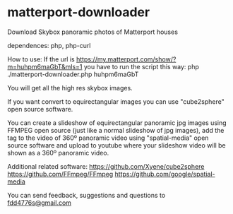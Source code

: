 # matterport-downloader
Download Skybox panoramic photos of Matterport houses

dependences: php, php-curl

How to use:
If the url is https://my.matterport.com/show/?m=huhpm6maGbT&mls=1 you have to run the script this way: php ./matterport-downloader.php huhpm6maGbT

You will get all the high res skybox images.

If you want convert to equirectangular images you can use "cube2sphere" open source software.

You can create a slideshow of equirectangular panoramic jpg images using FFMPEG open source (just like a normal slideshow of jpg images), add the tag to the video of 360º panoramic video using "spatial-media" open source software and upload to youtube where your slideshow video will be shown as a 360º panoramic video. 

Additional related software:
https://github.com/Xyene/cube2sphere
https://github.com/FFmpeg/FFmpeg
https://github.com/google/spatial-media

You can send feedback, suggestions and questions to fdd4776s@gmail.com
